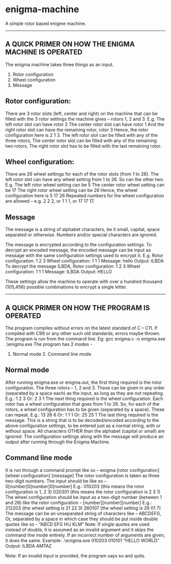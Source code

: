 # enigma-machine
A simple rotor based enigme machine.

--------------------------------------------------------------------------------------

## A QUICK PRIMER ON HOW THE ENIGMA MACHINE IS OPERATED 
The enigma machine takes three things as an input. 
1. Rotor configuration
2. Wheel configuration
3. Message

## Rotor configuration:
There are 3 rotor slots (left, center and right) on the machine that can be filled with the 3 rotor settings the machine gives – rotors 1, 2 and 3. 
E.g. The left rotor slot can have rotor 2 
The center rotor slot can have rotor 1 
And the right rotor slot can have the remaining rotor, rotor 3 
Hence, the rotor configuration here is 2 1 3. 
The left rotor slot can be filled with any of the three rotors, 
The center rotor slot can be filled with any of the remaining two rotors, 
The right rotor slot has to be filled with the last remaining rotor. 
 
## Wheel configuration:
There are 26 wheel settings for each of the rotor slots (from 1 to 26). 
The left rotor slot can have any wheel setting from 1 to 26. So can the other two. 
E.g. The left rotor wheel setting can be 5 
The center rotor wheel setting can be 17 
The right rotor wheel setting can be 26 
Hence, the wheel configuration here is 5 17 26 
Repeated numbers for the wheel configuration are allowed – e.g. 2 2 2, or 1 1 1, or 17 17 17. 
 
## Message
The message is a string of alphabet characters, be it small, capital, space separated or otherwise. Numbers and/or special characters are ignored. 
 
The message is encrypted according to the configuration settings. 
To decrypt an encoded message, the encoded message can be input as message with the same configuration settings used to encrypt it. 
E.g. Rotor configuration: 1 2 3 
        Wheel configuration: 1 1 1 
        Message: hello 
        Output: ILBDA 
To decrypt the message ILBDA, 
        Rotor configuration: 1 2 3 
        Wheel configuration: 1 1 1 
        Message: ILBDA 
        Output: HELLO 
 
These settings allow the machine to operate with over a hundred thousand (105,456) possible combinations to encrypt a single letter.

--------------------------------------------------------------------------------------

## A QUICK PRIMER ON HOW THE PROGRAM IS OPERATED 
The program compiles without errors on the latest standard of C – C11. If compiled with C99 or any other such old standards, errors maybe thrown. 
The program is run from the command line. 
Eg: gcc enigma.c -o enigma.exe 
      .\enigma.exe 
The program has 2 modes - 
1. Normal mode 2. Command line mode 
 
## Normal mode
After running enigma.exe or enigma.out, the first thing required is the rotor configuration. 
The three rotors – 1, 2 and 3. These can be given in any order (separated by a space each) as the input, as long as they are not repeating. 
E.g.: 1 2 3 
  Or: 2 3 1 
The next thing required is the wheel configuration. 
Each rotor has a wheel configuration that goes from 1 to 26. So, for each of the rotors, a wheel configuration has to be given (separated by a space). These can repeat. 
E.g.: 13 26 6 
   Or: 1 1 1 
   Or: 25 25 1 
The last thing required is the message. 
This is a string that is to be decoded/encoded according to the above configuration settings, to be entered just as a normal string, with or without space. All characters OTHER than the alphabet (capital or small) are ignored. 
The configuration settings along with the message will produce an output after running through the Enigma Machine. 
 
## Command line mode
It is run through a command prompt like so – enigma [rotor configuration] [wheel configuration] [message] 
The rotor configuration is taken as three two-digit numbers. The input should be like so – 0[number]0[number]0[number] 
E.g.: 010203 (this means the rotor configuration is 1, 2 3) 
         020301 (this means the rotor configuration is 2 3 1) 
The wheel configuration should be input as a two-digit number (between 1 and 26) like the rotor configuration - [number][number][number] 
E.g.: 212203 (the wheel setting is 21 22 3) 
         260107 (the wheel setting is 26 01 7) 
The message can be an unseparated string of characters like – ABCDEFG, 
Or, separated by a space in which case they should be put inside double quotes like so - “ABCD EFG HIJ   KLM” 
Note: If single quotes are used instead of double, it is assumed as an invalid argument and it skips the command line mode entirely. If an incorrect number of arguments are given, it does the same. 
Example: .\enigma.exe 010203 010101 “HELLO WORLD” 
   Output: ILBDA AMTAZ 
 
Note: If an invalid input is provided, the program says so and quits. 
